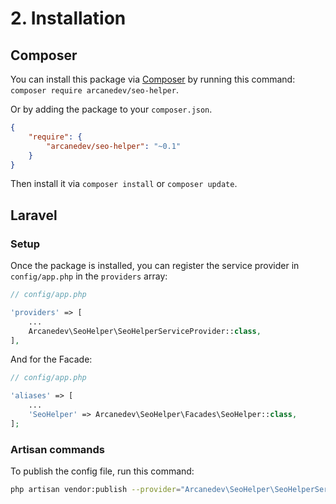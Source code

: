 # 2. Installation

## Composer

You can install this package via [Composer](http://getcomposer.org/) by running this command: `composer require arcanedev/seo-helper`.

Or by adding the package to your `composer.json`. 

```json
{
    "require": {
        "arcanedev/seo-helper": "~0.1"
    }
}
```    

Then install it via `composer install` or `composer update`.

## Laravel

### Setup

Once the package is installed, you can register the service provider in `config/app.php` in the `providers` array:

```php
// config/app.php

'providers' => [
    ...
    Arcanedev\SeoHelper\SeoHelperServiceProvider::class,
],
```

And for the Facade:

```php
// config/app.php

'aliases' => [
    ...
    'SeoHelper' => Arcanedev\SeoHelper\Facades\SeoHelper::class,
];
```

### Artisan commands

To publish the config file, run this command:
 
```bash
php artisan vendor:publish --provider="Arcanedev\SeoHelper\SeoHelperServiceProvider"
```
